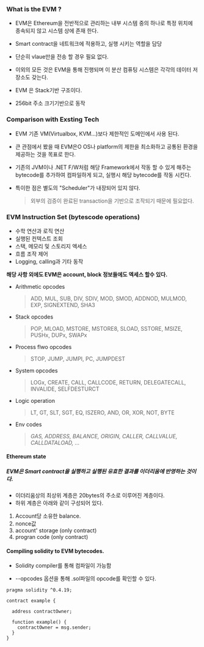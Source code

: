 ### What is the EVM ?

- EVM은 Ethereum을 전반적으로 관리하는 내부 시스템 중의 하나로 특정 위치에 종속되지 않고 시스템 상에 존재 한다.
- Smart contract을 네트워크에 적용하고, 실행 시키는 역할을 담당
- 단순히 vlaue만을 전송 할 경우 필요 없다.
- 이외의 모든 것은 EVM을 통해 진행되며 이 분산 컴퓨팅 시스템은 각각의 데이터 저장소도 갖는다.

- EVM 은 Stack기반 구조이다.
- 256bit 주소 크기기반으로 동작

### Comparison with Exsting Tech

- EVM 기존 VM(Virtualbox, KVM...)보다 제한적인 도메인에서 사용 된다.
- 큰 관점에서 봤을 때 EVM은O OS나 platform의 제한을 최소화하고 공통된 환경을 제공하는 것을 목표로 한다.
- 기존의 JVM이나 .NET F/W처럼 해당 Framework에서 작동 할 수 있게 해주는 bytecode를 추가하여 컴파일하게 되고, 실행시 해당 bytecode를 작동 시킨다.

- 특이한 점은 별도의 "Scheduler"가 내장되어 있지 않다.
  > 외부의 검증이 완료된 transaction을 기반으로 조작되기 때문에 필요없다.

### EVM Instruction Set (bytescode operations)

- 수학 연산과 로직 연산
- 실행된 컨텍스트 조회
- 스택, 메모리 및 스토리지 엑세스
- 흐름 조작 제어
- Logging, calling과 기타 동작

**해당 사항 외에도 EVM은 account, block 정보들에도 엑세스 할수 있다.**

- Arithmetic opcodes
  > ADD, MUL, SUB, DIV, SDIV, MOD, SMOD, ADDNOD, MULMOD, EXP, SIGNEXTEND, SHA3
- Stack opcodes
  > POP, MLOAD, MSTORE, MSTORE8, SLOAD, SSTORE, MSIZE, PUSHx, DUPx, SWAPx
- Process flwo opcodes
  > STOP, JUMP, JUMPI, PC, JUMPDEST
- System opcodes
  > LOGx, CREATE, CALL, CALLCODE, RETURN, DELEGATECALL, INVALIDE, SELFDESTURCT
- Logic operation
  > LT, GT, SLT, SGT, EQ, ISZERO, AND, OR, XOR, NOT, BYTE
- Env codes

  > _GAS, ADDRESS, BALANCE, ORIGIN, CALLER, CALLVALUE, CALLDATALOAD, ..._

#### Ethereum state

##### EVM은 Smart contract을 실행하고 실행된 유효한 결과를 이더리움에 반영하는 것이다.

- 이더리움상의 최상위 계층은 20bytes의 주소로 이루어진 계층이다.
- 하위 계층은 아래와 같이 구성되어 있다.

1. Account당 소유한 balance.
2. nonce값
3. account' storage (only contract)
4. progran code (only contract)

#### Compiling solidity to EVM bytecodes.

- Solidity compiler를 통해 컴파일이 가능함

* --opcodes 옵션을 통해 .sol파일의 opcode를 확인할 수 있다.

```solidity
pragma solidity ^0.4.19;

contract example {

  address contractOwner;

  function example() {
    contractOwner = msg.sender;
  }
}
```
